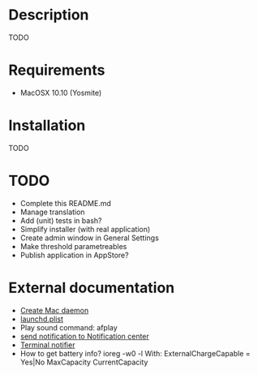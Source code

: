 # Description
TODO

# Requirements
- MacOSX 10.10 (Yosmite)

# Installation
TODO

# TODO
- Complete this README.md
- Manage translation
- Add (unit) tests in bash?
- Simplify installer (with real application)
- Create admin window in General Settings
- Make threshold parametreables
- Publish application in AppStore?

# External documentation
- [Create Mac daemon](https://developer.apple.com/library/mac/documentation/MacOSX/Conceptual/BPSystemStartup/Chapters/CreatingLaunchdJobs.html)
- [launchd.plist](https://developer.apple.com/library/mac/documentation/Darwin/Reference/ManPages/man5/launchd.plist.5.html#//apple_ref/doc/man/5/launchd.plist)
- Play sound command: afplay
- [send notification to Notification center](http://osxdaily.com/2012/08/03/send-an-alert-to-notification-center-from-the-command-line-in-os-x/)
- [Terminal notifier](https://github.com/alloy/terminal-notifier)
- How to get battery info?
	ioreg -w0 -l
	With:
		ExternalChargeCapable = Yes|No
		MaxCapacity
		CurrentCapacity
		